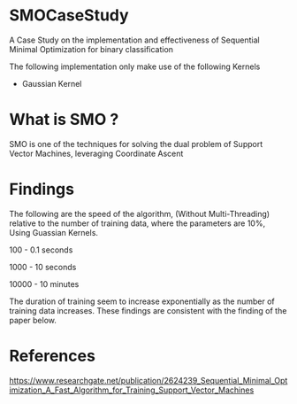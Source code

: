# SMOCaseStudy
A Case Study on the implementation and effectiveness of Sequential Minimal Optimization for binary classification

The following implementation only make use of the following Kernels
- Gaussian Kernel

# What is SMO ? 
SMO is one of the techniques for solving the dual problem of Support Vector Machines, leveraging Coordinate Ascent

# Findings
The following are the speed of the algorithm, (Without Multi-Threading) relative to the number of training data, where the parameters are 10%, Using Guassian Kernels. 

100 - 0.1 seconds

1000 - 10 seconds

10000 - 10 minutes


The duration of training seem to increase exponentially as the number of training data increases.
These findings are consistent with the finding of the paper below. 

# References 
https://www.researchgate.net/publication/2624239_Sequential_Minimal_Optimization_A_Fast_Algorithm_for_Training_Support_Vector_Machines
